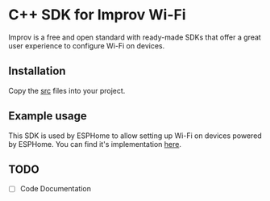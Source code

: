 # C++ SDK for Improv Wi-Fi

Improv is a free and open standard with ready-made SDKs that offer a great user experience to configure Wi-Fi on devices.

## Installation

Copy the [src](src/) files into your project.

## Example usage

This SDK is used by ESPHome to allow setting up Wi-Fi on devices powered by ESPHome. You can find it's implementation [here](https://github.com/esphome/esphome/tree/dev/esphome/components/esp32_improv).

## TODO

- [ ] Code Documentation
